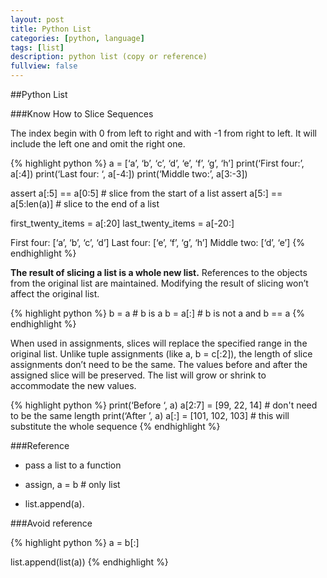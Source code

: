 ```yaml
---
layout: post
title: Python List
categories: [python, language]
tags: [list]
description: python list (copy or reference)
fullview: false
---
```


##Python List

###Know How to Slice Sequences

The index begin with 0 from left to right and with -1 from right to left. It will include the left one and omit the right one.

{% highlight python %}
a = [‘a’, ‘b’, ‘c’, ‘d’, ‘e’, ‘f’, ‘g’, ‘h’]print(‘First four:’, a[:4])print(‘Last four: ‘, a[-4:])print(‘Middle two:’, a[3:-3])
assert a[:5] == a[0:5]  # slice from the start of a list
assert a[5:] == a[5:len(a)]  # slice to the end of a listfirst_twenty_items = a[:20]last_twenty_items = a[-20:]
>>>First four: [‘a’, ‘b’, ‘c’, ‘d’]Last four:  [‘e’, ‘f’, ‘g’, ‘h’]Middle two: [‘d’, ‘e’]
{% endhighlight %}

**The result of slicing a list is a whole new list.** References to the objects from the original list are maintained. Modifying the result of slicing won’t affect the original list.

{% highlight python %}
b = a  # b is a
b = a[:] # b is not a and b == a 
{% endhighlight %}


When used in assignments, slices will replace the specified range in the original list. Unlike tuple assignments (like a, b = c[:2]), the length of slice assignments don’t need to be the same. The values before and after the assigned slice will be preserved. The list will grow or shrink to accommodate the new values.

{% highlight python %}
print(‘Before ‘, a)a[2:7] = [99, 22, 14]  # don't need to be the same lengthprint(‘After  ’, a)
a[:] = [101, 102, 103] # this will substitute the whole sequence
{% endhighlight %}

###Reference

* pass a list to a function

* assign, a = b # only list 

* list.append(a).

###Avoid reference

{% highlight python %}
a = b[:]

list.append(list(a))
{% endhighlight %}


